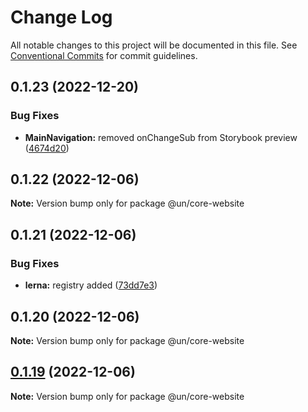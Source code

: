 # Change Log

All notable changes to this project will be documented in this file.
See [Conventional Commits](https://conventionalcommits.org) for commit guidelines.

## 0.1.23 (2022-12-20)


### Bug Fixes

* **MainNavigation:** removed onChangeSub from Storybook preview ([4674d20](https://github.com/un-core/designsystem/commit/4674d20af9c1c9f7dcae21236f5d3c985b53d59d))





## 0.1.22 (2022-12-06)

**Note:** Version bump only for package @un/core-website





## 0.1.21 (2022-12-06)


### Bug Fixes

* **lerna:** registry added ([73dd7e3](https://github.com/un-core/designsystem/commit/73dd7e367e91bc1a372aa7e3f841f7f24a1b6934))





## 0.1.20 (2022-12-06)

**Note:** Version bump only for package @un/core-website





## [0.1.19](https://github.com/un-core/designsystem/compare/@un/core-website@0.1.18...@un/core-website@0.1.19) (2022-12-06)

**Note:** Version bump only for package @un/core-website
